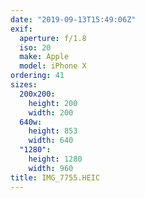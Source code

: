 ```yaml
---
date: "2019-09-13T15:49:06Z"
exif:
  aperture: f/1.8
  iso: 20
  make: Apple
  model: iPhone X
ordering: 41
sizes:
  200x200:
    height: 200
    width: 200
  640w:
    height: 853
    width: 640
  "1280":
    height: 1280
    width: 960
title: IMG_7755.HEIC
---
```

